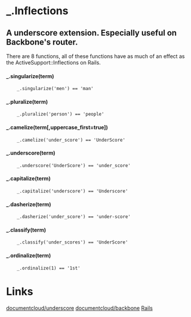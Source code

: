 _.Inflections
=============

A underscore extension. Especially useful on Backbone's router. 
---------------------------------------------------------------

There are 8 functions, all of these functions have as much of an effect as the ActiveSupport::Inflections on Rails.

#### _.singularize(term)
        _.singularize('men') == 'man'
#### _.pluralize(term)
        _.pluralize('person') == 'people'
#### _.camelize(term[,uppercase_first=true])
        _.camelize('under_score') == 'UnderScore'
#### _.underscore(term)
        _.underscore('UnderScore') == 'under_score'
#### _.capitalize(term)
        _.capitalize('underscore') == 'Underscore'
#### _.dasherize(term)
        _.dasherize('under_score') == 'under-score'
#### _.classify(term)
        _.classify('under_scores') == 'UnderScore'
#### _.ordinalize(term)
        _.ordinalize(1) == '1st'


# Links
[documentcloud/underscore](https://github.com/documentcloud/underscore)
[documentcloud/backbone](https://github.com/documentcloud/backbone)
[Rails](https://github.com/rails/rails)